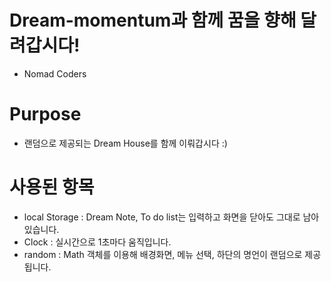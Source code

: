 # Dream-momentum과 함께 꿈을 향해 달려갑시다!

- Nomad Coders

# Purpose

- 랜덤으로 제공되는 Dream House를 함께 이뤄갑시다 :)

# 사용된 항목

- local Storage : Dream Note, To do list는 입력하고 화면을 닫아도 그대로 남아있습니다.
- Clock : 실시간으로 1초마다 움직입니다.
- random : Math 객체를 이용해 배경화면, 메뉴 선택, 하단의 명언이 랜덤으로 제공됩니다.
